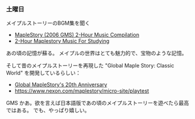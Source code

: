 ### 土曜日

メイプルストーリーのBGM集を聞く

- [MapleStory (2006 GMS) 2-Hour Music Compilation](https://www.youtube.com/watch?v=3DEkF2uvPoc)
- [2-Hour Maplestory Music For Studying](https://www.youtube.com/watch?v=y2M18LXBXPs)

あの頃の記憶が蘇る。
メイプルの世界はとても魅力的で、宝物のような記憶。

そして昔のメイプルストーリーを再現した "Global Maple Story: Classic World" を開発しているらしい：

- [Global MapleStory's 20th Anniversary](https://youtu.be/DhK1b17ApgE?si=E1-eB3sLqt_GVL1k&t=270)
- https://www.nexon.com/maplestory/micro-site/playtest

GMS かあ。欲を言えば日本語版であの頃のメイプルストーリーを遊べたら最高ではある。
でも、やっぱり嬉しい。